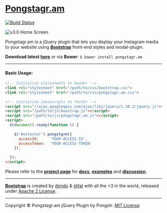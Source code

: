 [Pongstagr.am](http://pongstr.github.io/pongstagr.am/)
==============

[![Build Status](https://travis-ci.org/pongstr/pongstagr.am.png?branch=master)](https://travis-ci.org/pongstr/pongstagr.am)

![v3.0 Home Screen](https://raw.github.com/pongstr/pongstagr.am/v3.0/assets/img/v3.0-screen.png)

Pongstagr.am is a jQuery plugin that lets you display your Instagram media to your website using **[Bootstrap](http://twitter.github.io/bootstrap/)** front-end styles and modal-plugin.

**Download latest [here](https://github.com/pongstr/pongstagr.am/archive/v3.0.4.zip)** or via **Bower**: ```$ bower install pongstagr.am``` 

-----------

#### Basic Usage:

```html
<!-- Initialize stylesheets to header -->
<link rel="stylesheet" href="/path/to/css/bootstrap.css">
<link rel="stylesheet" href="/path/to/css/pongstagr.am.css">
 
<!-- Initialize Javascripts to footer -->
<script src="//ajax.googleapis.com/ajax/libs/jquery/1.10.2/jquery.js"></script>
<script src="/path/to/js/boostrap.js"></script>
<script src="/path/to/js/pongstagr.am.js"></script>
<script>
  $(document).ready(function () {
   
    $('#selector').pongstgrm({
      accessId:     'YOUR-ACCESS-ID',
      accessToken:  'YOUR-ACCESS-TOKEN'
    });
   
  });
</script>
```

Please refer to the **[project page](http://pongstr.github.io/pongstagr.am/)** for **[docs](http://pongstr.github.io/pongstagr.am/#docs)**, **[examples](http://pongstr.github.io/pongstagr.am/#)** and **[discussion](http://pongstr.github.io/pongstagr.am/#comments).**

-----------

**[Bootstrap](http://github.com/twbs/bootstrap/)** is created by [@mdo](http://twitter.com/mdo/) &amp; [@fat](http://twitter.com/fat) with all the <3 in the world, released under [Apache 2 License](https://github.com/twbs/bootstrap/blob/master/LICENSE).

-----------

Copyright &copy; Pongstagr.am jQuery Plugin by Pongstr. [MIT License](https://github.com/pongstr/pongstagr.am/blob/v3.0/LICENSE.md)
